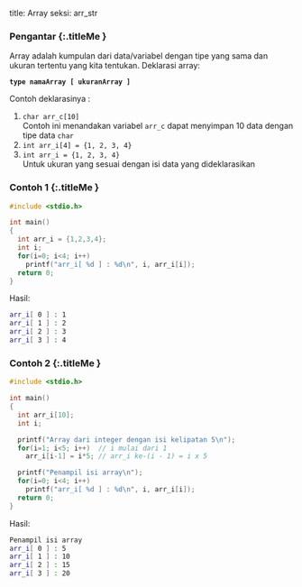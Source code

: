 title: Array
seksi: arr_str


### <i class="fa fa-info-circle"></i> Pengantar {:.titleMe }

Array adalah kumpulan dari data/variabel dengan tipe yang sama dan ukuran tertentu yang kita tentukan. 
Deklarasi array:

**`type namaArray [ ukuranArray ]`**

Contoh deklarasinya :

1. `char arr_c[10]`<br>
   Contoh ini menandakan variabel `arr_c` dapat menyimpan 10 data dengan tipe data `char`
2. `int arr_i[4] = {1, 2, 3, 4}`
3. `int arr_i = {1, 2, 3, 4}`<br>
   Untuk ukuran yang sesuai dengan isi data yang dideklarasikan


### <i class="fa fa-code"></i> Contoh 1 {:.titleMe }

``` c
#include <stdio.h>

int main()
{
  int arr_i = {1,2,3,4};
  int i;
  for(i=0; i<4; i++)
    printf("arr_i[ %d ] : %d\n", i, arr_i[i]);
  return 0;
}
```

Hasil:

``` bash
arr_i[ 0 ] : 1
arr_i[ 1 ] : 2
arr_i[ 2 ] : 3
arr_i[ 3 ] : 4
```


### <i class="fa fa-code"></i> Contoh 2 {:.titleMe }

``` c
#include <stdio.h>

int main()
{
  int arr_i[10];
  int i;

  printf("Array dari integer dengan isi kelipatan 5\n");
  for(i=1; i<5; i++)  // i mulai dari 1
    arr_i[i-1] = i*5; // arr_i ke-(i - 1) = i x 5

  printf("Penampil isi array\n");
  for(i=0; i<4; i++)
    printf("arr_i[ %d ] : %d\n", i, arr_i[i]);
  return 0;
}
```

Hasil:

``` bash
Penampil isi array
arr_i[ 0 ] : 5
arr_i[ 1 ] : 10
arr_i[ 2 ] : 15
arr_i[ 3 ] : 20
```


